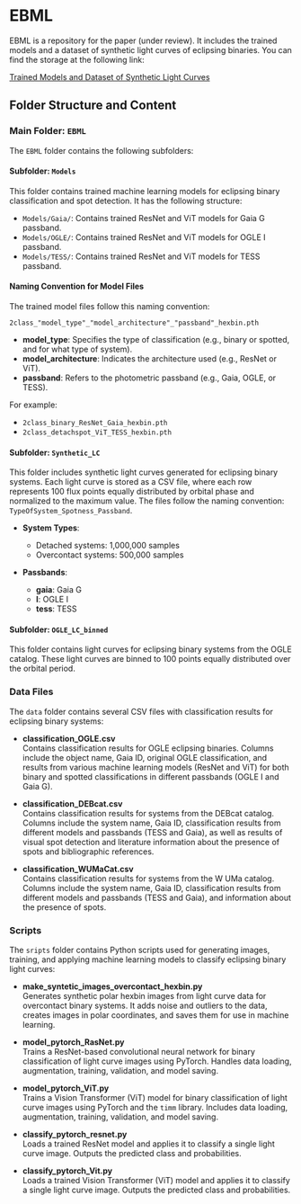 # EBML
EBML is a repository for the paper (under review). It includes the trained models and a dataset of synthetic light curves of eclipsing binaries. You can find the storage at the following link:

[Trained Models and Dataset of Synthetic Light Curves](https://u.pcloud.link/publink/show?code=kZMm285Zoy7Q3IAQOakIshhv4jTeH8OAtS4y#folder=25535342132&tpl=publicfolderlist)

## Folder Structure and Content

### Main Folder: `EBML`
The `EBML` folder contains the following subfolders:

#### Subfolder: `Models`
This folder contains trained machine learning models for eclipsing binary classification and spot detection. It has the following structure:
- `Models/Gaia/`: Contains trained ResNet and ViT models for Gaia G passband.
- `Models/OGLE/`: Contains trained ResNet and ViT models for OGLE I passband.
- `Models/TESS/`: Contains trained ResNet and ViT models for TESS passband.
#### Naming Convention for Model Files

The trained model files follow this naming convention:

`2class_"model_type"_"model_architecture"_"passband"_hexbin.pth`

- **model_type**: Specifies the type of classification (e.g., binary or spotted, and for what type of system).
- **model_architecture**: Indicates the architecture used (e.g., ResNet or ViT).
- **passband**: Refers to the photometric passband (e.g., Gaia, OGLE, or TESS).

For example:
- `2class_binary_ResNet_Gaia_hexbin.pth`
- `2class_detachspot_ViT_TESS_hexbin.pth`

#### Subfolder: `Synthetic_LC`
This folder includes synthetic light curves generated for eclipsing binary systems. Each light curve is stored as a CSV file, where each row represents 100 flux points equally distributed by orbital phase and normalized to the maximum value. The files follow the naming convention: `TypeOfSystem_Spotness_Passband`.

- **System Types**:
    - Detached systems: 1,000,000 samples
    - Overcontact systems: 500,000 samples

- **Passbands**:
    - **gaia**: Gaia G
    - **I**: OGLE I
    - **tess**: TESS

#### Subfolder: `OGLE_LC_binned`
This folder contains light curves for eclipsing binary systems from the OGLE catalog. These light curves are binned to 100 points equally distributed over the orbital period.

### Data Files

The `data` folder contains several CSV files with classification results for eclipsing binary systems:

- **classification_OGLE.csv**  
  Contains classification results for OGLE eclipsing binaries. Columns include the object name, Gaia ID, original OGLE classification, and results from various machine learning models (ResNet and ViT) for both binary and spotted classifications in different passbands (OGLE I and Gaia G).

- **classification_DEBcat.csv**  
  Contains classification results for systems from the DEBcat catalog. Columns include the system name, Gaia ID, classification results from different models and passbands (TESS and Gaia), as well as results of visual spot detection and literature information about the presence of spots and bibliographic references.

- **classification_WUMaCat.csv**  
  Contains classification results for systems from the W UMa catalog. Columns include the system name, Gaia ID, classification results from different models and passbands (TESS and Gaia), and information about the presence of spots.

### Scripts

The `sripts` folder contains Python scripts used for generating images, training, and applying machine learning models to classify eclipsing binary light curves:

- **make_syntetic_images_overcontact_hexbin.py**  
  Generates synthetic polar hexbin images from light curve data for overcontact binary systems. It adds noise and outliers to the data, creates images in polar coordinates, and saves them for use in machine learning.

- **model_pytorch_RasNet.py**  
  Trains a ResNet-based convolutional neural network for binary classification of light curve images using PyTorch. Handles data loading, augmentation, training, validation, and model saving.

- **model_pytorch_ViT.py**  
  Trains a Vision Transformer (ViT) model for binary classification of light curve images using PyTorch and the `timm` library. Includes data loading, augmentation, training, validation, and model saving.

- **classify_pytorch_resnet.py**  
  Loads a trained ResNet model and applies it to classify a single light curve image. Outputs the predicted class and probabilities.

- **classify_pytorch_Vit.py**  
  Loads a trained Vision Transformer (ViT) model and applies it to classify a single light curve image. Outputs the predicted class and probabilities.


